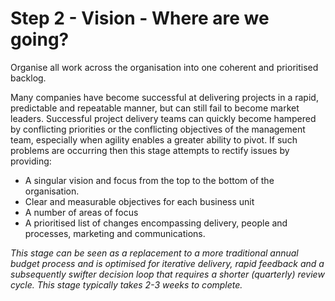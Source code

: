 # Step 2 - Vision - Where are we going?

Organise all work across the organisation into one coherent and prioritised backlog.

Many companies have become successful at delivering projects in a rapid, predictable and repeatable manner, but can still fail to become market leaders. Successful project delivery teams can quickly become hampered by conflicting priorities or the conflicting objectives of the management team, especially when agility enables a greater ability to pivot. If such problems are occurring then this stage attempts to rectify issues by providing: 

- A singular vision and focus from the top to the bottom of the organisation.
- Clear and measurable objectives for each business unit
- A number of areas of focus
- A prioritised list of changes encompassing delivery, people and processes, marketing and communications.

_This stage can be seen as a replacement to a more traditional annual budget process and is optimised for iterative delivery, rapid feedback and a subsequently swifter decision loop that requires a shorter (quarterly) review cycle. This stage typically takes 2-3 weeks to complete._
